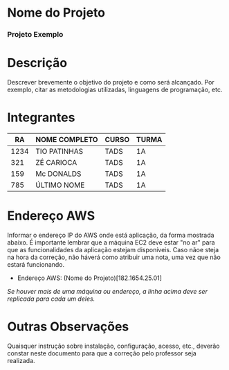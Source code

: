 # Nome do Projeto
### **Projeto Exemplo**

# Descrição
Descrever brevemente o objetivo do projeto e como será alcançado. Por exemplo, citar as metodologias utilizadas, linguagens de programação, etc.

# Integrantes
| RA   | NOME COMPLETO | CURSO | TURMA |
|------|---------------|-------|-------|
| 1234 | TIO PATINHAS  | TADS  | 1A    |
| 321  | ZÉ CARIOCA    | TADS  | 1A    |
| 159  | Mc DONALDS    | TADS  | 1A    |
| 785  | ÚLTIMO NOME   | TADS  | 1A    |

# Endereço AWS
Informar o endereço IP do AWS onde está aplicação, da forma mostrada abaixo. É importante lembrar que a máquina EC2 deve estar "no ar" para que as funcionalidades da aplicação estejam disponíveis. Caso nãoe steja na hora da correção, não háverá como atribuir uma nota, uma vez que não estará funcionando.

* Endereço AWS: (Nome do Projeto)[182.1654.25.01]

*Se houver mais de uma máquina ou endereço, a linha acima deve ser replicada para cada um deles.*

# Outras Observações
Quaisquer instrução sobre instalação, configuração, acesso, etc., deverão constar neste documento para que a correção pelo professor seja realizada.